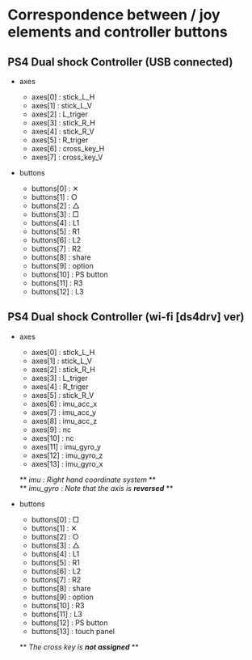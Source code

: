# Correspondence between / joy elements and controller buttons

## PS4 Dual shock Controller (USB connected)

- axes
  - axes[0]  : stick_L_H
  - axes[1]  : stick_L_V
  - axes[2]  : L_triger
  - axes[3]  : stick_R_H
  - axes[4]  : stick_R_V
  - axes[5]  : R_triger
  - axes[6]  : cross_key_H
  - axes[7]  : cross_key_V

- buttons
  - buttons[0]  : ✕
  - buttons[1]  : ○
  - buttons[2]  : △
  - buttons[3]  : □
  - buttons[4]  : L1
  - buttons[5]  : R1
  - buttons[6]  : L2
  - buttons[7]  : R2
  - buttons[8]  : share
  - buttons[9]  : option
  - buttons[10] : PS button
  - buttons[11] : R3
  - buttons[12] : L3

## PS4 Dual shock Controller (wi-fi [ds4drv] ver)

- axes
  - axes[0]  : stick_L_H
  - axes[1]  : stick_L_V
  - axes[2]  : stick_R_H
  - axes[3]  : L_triger
  - axes[4]  : R_triger
  - axes[5]  : stick_R_V
  - axes[6]  : imu_acc_x
  - axes[7]  : imu_acc_y
  - axes[8]  : imu_acc_z
  - axes[9]  : nc
  - axes[10] : nc
  - axes[11] : imu_gyro_y
  - axes[12] : imu_gyro_z
  - axes[13] : imu_gyro_x
  
  ** *imu : Right hand coordinate system* **  
  ** *imu_gyro : Note that the axis is **reversed*** **

- buttons
  - buttons[0]  : □
  - buttons[1]  : ✕
  - buttons[2]  : ○
  - buttons[3]  : △
  - buttons[4]  : L1
  - buttons[5]  : R1
  - buttons[6]  : L2
  - buttons[7]  : R2
  - buttons[8]  : share
  - buttons[9]  : option
  - buttons[10] : R3
  - buttons[11] : L3
  - buttons[12] : PS button
  - buttons[13] : touch panel

  ** *The cross key is **not assigned*** **
